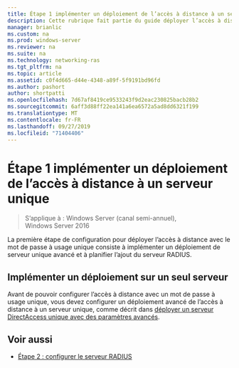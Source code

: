 ```yaml
---
title: Étape 1 implémenter un déploiement de l’accès à distance à un serveur unique
description: Cette rubrique fait partie du guide déployer l’accès à distance avec l’authentification par mot de passe à usage unique dans Windows Server 2016.
manager: brianlic
ms.custom: na
ms.prod: windows-server
ms.reviewer: na
ms.suite: na
ms.technology: networking-ras
ms.tgt_pltfrm: na
ms.topic: article
ms.assetid: c0f4d665-d44e-4348-a89f-5f9191bd96fd
ms.author: pashort
author: shortpatti
ms.openlocfilehash: 7d67af8419ce9533243f9d2eac230825bacb28b2
ms.sourcegitcommit: 6aff3d88ff22ea141a6ea6572a5ad8dd6321f199
ms.translationtype: MT
ms.contentlocale: fr-FR
ms.lasthandoff: 09/27/2019
ms.locfileid: "71404406"
---
```

# <a name="step-1-implement-a-single-server-remote-access-deployment"></a>Étape 1 implémenter un déploiement de l’accès à distance à un serveur unique

>S’applique à : Windows Server (canal semi-annuel), Windows Server 2016

La première étape de configuration pour déployer l’accès à distance avec le mot de passe à usage unique consiste à implémenter un déploiement de serveur unique avancé et à planifier l’ajout du serveur RADIUS.  
  
## <a name="implement-a-single-server-deployment"></a>Implémenter un déploiement sur un seul serveur  
Avant de pouvoir configurer l’accès à distance avec un mot de passe à usage unique, vous devez configurer un déploiement avancé de l’accès à distance à un serveur unique, comme décrit dans [déployer un serveur DirectAccess unique avec des paramètres avancés](https://technet.microsoft.com/windows-server-docs/networking/remote-access/directaccess/single-server-advanced/deploy-a-single-directaccess-server-with-advanced-settings).  
  
## <a name="BKMK_Links"></a>Voir aussi  
  
-   [Étape 2 : configurer le serveur RADIUS](Step-2-Configure-the-RADIUS-Server.md)  
  


